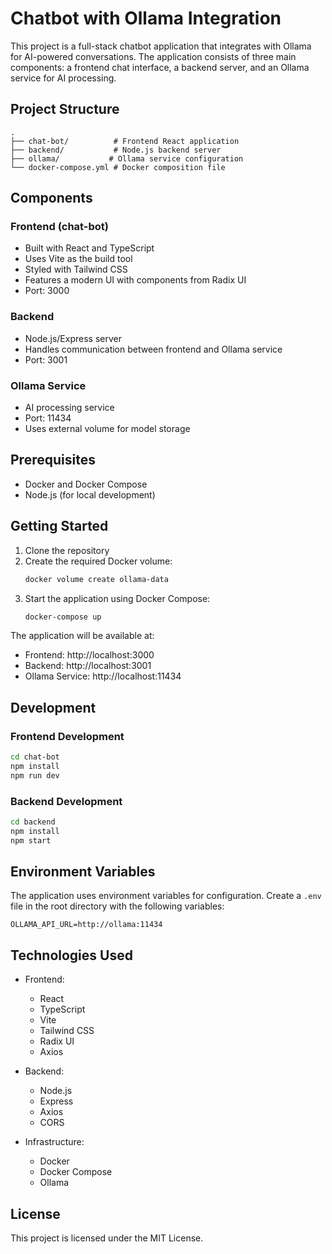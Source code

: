 # Chatbot with Ollama Integration

This project is a full-stack chatbot application that integrates with Ollama for AI-powered conversations. The application consists of three main components: a frontend chat interface, a backend server, and an Ollama service for AI processing.

## Project Structure

```
.
├── chat-bot/          # Frontend React application
├── backend/           # Node.js backend server
├── ollama/           # Ollama service configuration
└── docker-compose.yml # Docker composition file
```

## Components

### Frontend (chat-bot)
- Built with React and TypeScript
- Uses Vite as the build tool
- Styled with Tailwind CSS
- Features a modern UI with components from Radix UI
- Port: 3000

### Backend
- Node.js/Express server
- Handles communication between frontend and Ollama service
- Port: 3001

### Ollama Service
- AI processing service
- Port: 11434
- Uses external volume for model storage

## Prerequisites

- Docker and Docker Compose
- Node.js (for local development)

## Getting Started

1. Clone the repository
2. Create the required Docker volume:
   ```bash
   docker volume create ollama-data
   ```
3. Start the application using Docker Compose:
   ```bash
   docker-compose up
   ```

The application will be available at:
- Frontend: http://localhost:3000
- Backend: http://localhost:3001
- Ollama Service: http://localhost:11434

## Development

### Frontend Development
```bash
cd chat-bot
npm install
npm run dev
```

### Backend Development
```bash
cd backend
npm install
npm start
```

## Environment Variables

The application uses environment variables for configuration. Create a `.env` file in the root directory with the following variables:

```
OLLAMA_API_URL=http://ollama:11434
```

## Technologies Used

- Frontend:
  - React
  - TypeScript
  - Vite
  - Tailwind CSS
  - Radix UI
  - Axios

- Backend:
  - Node.js
  - Express
  - Axios
  - CORS

- Infrastructure:
  - Docker
  - Docker Compose
  - Ollama

## License

This project is licensed under the MIT License. 